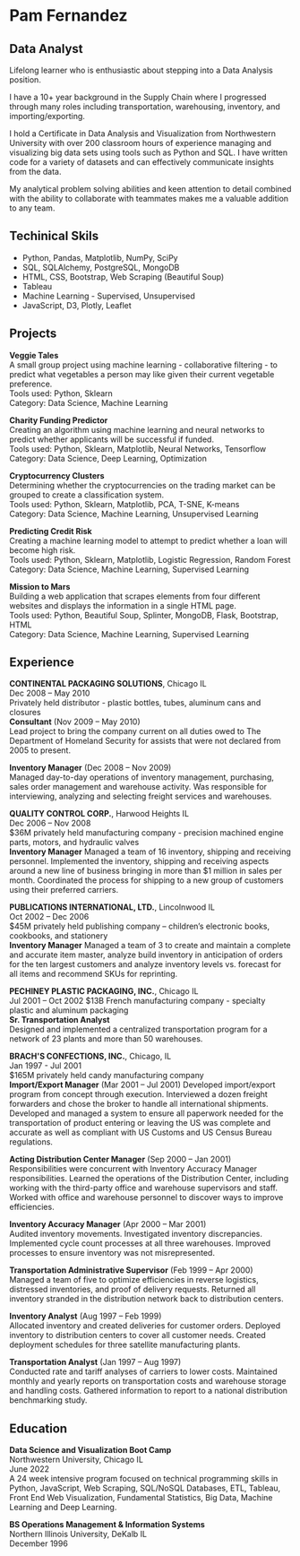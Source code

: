# Pam Fernandez
## Data Analyst

Lifelong learner who is enthusiastic about stepping into a Data Analysis position. 

I have a 10+ year background in the Supply Chain where I progressed through many roles including transportation, warehousing, inventory, and importing/exporting. 

I hold a Certificate in Data Analysis and Visualization from Northwestern University with over 200 classroom hours of experience managing and visualizing big data sets using tools such as Python and SQL. I have written code for a variety of datasets and can effectively communicate insights from the data. 

My analytical problem solving abilities and keen attention to detail combined with the ability to collaborate with teammates makes me a valuable addition to any team.


## Techinical Skils
* Python, Pandas, Matplotlib, NumPy, SciPy
* SQL, SQLAlchemy, PostgreSQL, MongoDB
* HTML, CSS, Bootstrap, Web Scraping (Beautiful Soup)
* Tableau
* Machine Learning - Supervised, Unsupervised
* JavaScript, D3, Plotly, Leaflet

## Projects
<b> Veggie Tales</b><br>
A small group project using machine learning - collaborative filtering - to predict what vegetables a person may like given their current vegetable preference.<br>
Tools used: Python, Sklearn<br>
Category: Data Science, Machine Learning

<b> Charity Funding Predictor</b><br>
Creating an algorithm using machine learning and neural networks to predict whether applicants will be successful if funded.<br>
Tools used: Python, Sklearn, Matplotlib, Neural Networks, Tensorflow<br>
Category: Data Science, Deep Learning, Optimization

<b> Cryptocurrency Clusters</b><br>
Determining whether the cryptocurrencies on the trading market can be grouped to create a classification system.<br>
Tools used: Python, Sklearn, Matplotlib, PCA, T-SNE, K-means<br>
Category: Data Science, Machine Learning, Unsupervised Learning

<b> Predicting Credit Risk</b><br>
Creating a machine learning model to attempt to predict whether a loan will become high risk.<br>
Tools used: Python, Sklearn, Matplotlib, Logistic Regression, Random Forest<br>
Category: Data Science, Machine Learning, Supervised Learning

<b> Mission to Mars</b><br>
Building a web application that scrapes elements from four different websites and displays the information in a single HTML page.<br>
Tools used: Python, Beautiful Soup, Splinter, MongoDB, Flask, Bootstrap, HTML<br>
Category: Data Science, Machine Learning, Supervised Learning

## Experience
<b> CONTINENTAL PACKAGING SOLUTIONS</b>, Chicago IL<br>
Dec 2008 – May 2010<br>
Privately held distributor - plastic bottles, tubes, aluminum cans and closures<br>
<b> Consultant</b>  (Nov 2009 – May 2010)                                                 
Lead project to bring the company current on all duties owed to The Department of Homeland Security for assists that were not declared from 2005 to present.
 
<b> Inventory Manager</b>  (Dec 2008 – Nov 2009)                                          
Managed day-to-day operations of inventory management, purchasing, sales order management and warehouse activity. Was responsible for interviewing, analyzing and selecting freight services and warehouses.

<b> QUALITY CONTROL CORP.</b>, Harwood Heights IL                           		                       
Dec 2006 – Nov 2008<br>
$36M privately held manufacturing company - precision machined engine parts, motors, and hydraulic valves<br>
<b> Inventory Manager</b>
Managed a team of 16 inventory, shipping and receiving personnel. Implemented the inventory, shipping and receiving aspects around a new line of business bringing in more than $1 million in sales per month. Coordinated the process for shipping to a new group of customers using their preferred carriers.

<b> PUBLICATIONS INTERNATIONAL, LTD.</b>, Lincolnwood IL                    		                        
Oct 2002 – Dec 2006       
$45M privately held publishing company – children’s electronic books, cookbooks, and stationery<br>
<b> Inventory Manager</b> 
Managed a team of 3 to create and maintain a complete and accurate item master, analyze build inventory in anticipation of orders for the ten largest customers and analyze inventory levels vs. forecast for all items and recommend SKUs for reprinting.
 
<b> PECHINEY PLASTIC PACKAGING, INC.</b>, Chicago IL                                      		             
Jul 2001 – Oct 2002
$13B French manufacturing company - specialty plastic and aluminum packaging</br>
<b> Sr. Transportation Analyst</b>                                                                                              
Designed and implemented a centralized transportation program for a network of 23 plants and more than 50 warehouses.

<b> BRACH'S CONFECTIONS, INC.</b>, Chicago, IL                                      		                           
Jan 1997 - Jul 2001         
$165M privately held candy manufacturing company</br>
<b> Import/Export Manager</b>  (Mar 2001 – Jul 2001)
Developed import/export program from concept through execution. Interviewed a dozen freight forwarders and chose the broker to handle all international shipments. Developed and managed a system to ensure all paperwork needed for the transportation of product entering or leaving the US was complete and accurate as well as compliant with US Customs and US Census Bureau regulations.
 
<b> Acting Distribution Center Manager</b>  (Sep 2000 – Jan 2001)</br>
Responsibilities were concurrent with Inventory Accuracy Manager responsibilities. Learned the operations of the Distribution Center, including working with the third-party office and warehouse supervisors and staff. Worked with office and warehouse personnel to discover ways to improve efficiencies.
 
<b> Inventory Accuracy Manager</b>  (Apr 2000 – Mar 2001)</br>
Audited inventory movements.  Investigated inventory discrepancies. Implemented cycle count processes at all three warehouses. Improved processes to ensure inventory was not misrepresented.
 
<b> Transportation Administrative Supervisor</b>  (Feb 1999 – Apr 2000)</br>
Managed a team of five to optimize efficiencies in reverse logistics, distressed inventories, and proof of delivery requests. Returned all inventory stranded in the distribution network back to distribution centers.
 
<b> Inventory Analyst</b>  (Aug 1997 – Feb 1999)</br>
Allocated inventory and created deliveries for customer orders.  Deployed inventory to distribution centers to cover all customer needs. Created deployment schedules for three satellite manufacturing plants.
 
<b> Transportation Analyst</b>  (Jan 1997 – Aug 1997)</br>
Conducted rate and tariff analyses of carriers to lower costs. Maintained monthly and yearly reports on transportation costs and warehouse storage and handling costs. Gathered information to report to a national distribution benchmarking study.


## Education
<b>Data Science and Visualization Boot Camp</b><br>
Northwestern University, Chicago IL<br>
June 2022<br>
A 24 week intensive program focused on technical programming skills in Python, JavaScript, Web Scraping, SQL/NoSQL Databases, ETL, Tableau, Front End Web Visualization, Fundamental Statistics, Big Data, Machine Learning and Deep Learning.

<b>BS Operations Management & Information Systems</b>				      
Northern Illinois University, DeKalb IL<br>
December 1996
